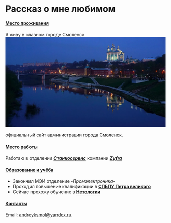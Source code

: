 # Рассказ о мне любимом

#### <u>Место проживания</u>

Я живу в славном городе Смоленск 
![](/Pictures/Smolensk.png)


официальный сайт администрации города
[Смоленск](https://www.smoladmin.ru).

#### <u>Место работы</u>

Работаю в отделении [***Станкосервис***](https://intechnology.ru/o-nas/about/) компании [***Zyfra***](https://www.zyfra.com/ru/)

#### <u>Образование и учёба</u>

- Закончил МЭИ отделение -_Промэлектроника_-
- Проходил повышение квалификации в 
  [**СПБПУ Петра великого**](https://www.spbstu.ru/?ysclid=m629ik0syb63275840)
- Сейчас прохожу обучение в [**Нетологии**](https://netology.ru)
  
#### <u>Контакты</u>

Email: andreyksmol@yandex.ru.